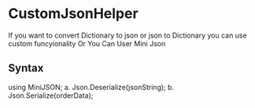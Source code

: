 # CustomJsonHelper

If you want to convert Dictionary to json or json to Dictionary  you can use custom funcyionality Or You Can User Mini Json 
## Syntax ## 
using MiniJSON;
a. Json.Deserialize(jsonString);
b. Json.Serialize(orderData);
